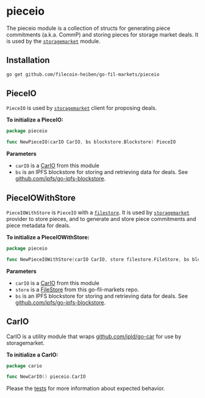 # pieceio

The pieceio module is a collection of structs for generating piece commitments (a.k.a. CommP) and 
storing pieces for storage market deals. It is used by the 
[`storagemarket`](../storagemarket) module.

## Installation
```bash
go get github.com/filecoin-heiben/go-fil-markets/pieceio
```

## PieceIO
`PieceIO` is used by [`storagemarket`](../storagemarket) client for proposing deals. 

**To initialize a PieceIO:**
```go
package pieceio

func NewPieceIO(carIO CarIO, bs blockstore.Blockstore) PieceIO
```
**Parameters**
* `carIO` is a [CarIO](#CarIO) from this module
* `bs` is an IPFS blockstore for storing and retrieving data for deals. See
 [github.com/ipfs/go-ipfs-blockstore](github.com/ipfs/go-ipfs-blockstore).

## PieceIOWithStore
`PieceIOWithStore` is `PieceIO` with a [`filestore`](../filestore). It is used by 
[`storagemarket`](../storagemarket) provider to store pieces, and to generate and store piece commitments
 and piece metadata for deals. 
 
**To initialize a PieceIOWithStore:**

```go
package pieceio

func NewPieceIOWithStore(carIO CarIO, store filestore.FileStore, bs blockstore.Blockstore) PieceIOWithStore
```
**Parameters**
* `carIO` is a [CarIO](#CarIO) from this module
* `store` is a [FileStore](../filestore) from this go-fil-markets repo.
* `bs` is an IPFS blockstore for storing and retrieving data for deals. See
 [github.com/ipfs/go-ipfs-blockstore](github.com/ipfs/go-ipfs-blockstore).

## CarIO
CarIO is a utility module that wraps [github.com/ipld/go-car](https://github.com/ipld/go-car) for use by storagemarket.

**To initialize a CarIO:**
```go
package cario

func NewCarIO() pieceio.CarIO
```

Please the [tests](pieceio_test.go) for more information about expected behavior.